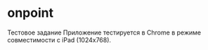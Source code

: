# onpoint
 Тестовое задание 
 Приложение тестируется в Chrome в режиме совместимости с iPad (1024x768).

